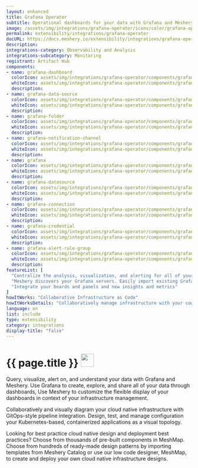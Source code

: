 ```yaml
---
layout: enhanced
title: Grafana Operator
subtitle: Operational dashboards for your data with Grafana and Meshery
image: /assets/img/integrations/grafana-operator/icons/color/grafana-operator-color.svg
permalink: extensibility/integrations/grafana-operator
docURL: https://docs.meshery.io/extensibility/integrations/grafana-operator
description: 
integrations-category: Observability and Analysis
integrations-subcategory: Monitoring
registrant: Artifact Hub
components: 
- name: grafana-dashboard
  colorIcon: assets/img/integrations/grafana-operator/components/grafana-dashboard/icons/color/grafana-dashboard-color.svg
  whiteIcon: assets/img/integrations/grafana-operator/components/grafana-dashboard/icons/white/grafana-dashboard-white.svg
  description: 
- name: grafana-data-source
  colorIcon: assets/img/integrations/grafana-operator/components/grafana-data-source/icons/color/grafana-data-source-color.svg
  whiteIcon: assets/img/integrations/grafana-operator/components/grafana-data-source/icons/white/grafana-data-source-white.svg
  description: 
- name: grafana-folder
  colorIcon: assets/img/integrations/grafana-operator/components/grafana-folder/icons/color/grafana-folder-color.svg
  whiteIcon: assets/img/integrations/grafana-operator/components/grafana-folder/icons/white/grafana-folder-white.svg
  description: 
- name: grafana-notification-channel
  colorIcon: assets/img/integrations/grafana-operator/components/grafana-notification-channel/icons/color/grafana-notification-channel-color.svg
  whiteIcon: assets/img/integrations/grafana-operator/components/grafana-notification-channel/icons/white/grafana-notification-channel-white.svg
  description: 
- name: grafana
  colorIcon: assets/img/integrations/grafana-operator/components/grafana/icons/color/grafana-color.svg
  whiteIcon: assets/img/integrations/grafana-operator/components/grafana/icons/white/grafana-white.svg
  description: 
- name: grafana-datasource
  colorIcon: assets/img/integrations/grafana-operator/components/grafana-datasource/icons/color/grafana-datasource-color.svg
  whiteIcon: assets/img/integrations/grafana-operator/components/grafana-datasource/icons/white/grafana-datasource-white.svg
  description: 
- name: grafana-connection
  colorIcon: assets/img/integrations/grafana-operator/components/grafana-connection/icons/color/grafana-connection-color.svg
  whiteIcon: assets/img/integrations/grafana-operator/components/grafana-connection/icons/white/grafana-connection-white.svg
  description: 
- name: grafana-credential
  colorIcon: assets/img/integrations/grafana-operator/components/grafana-credential/icons/color/grafana-credential-color.svg
  whiteIcon: assets/img/integrations/grafana-operator/components/grafana-credential/icons/white/grafana-credential-white.svg
  description: 
- name: grafana-alert-rule-group
  colorIcon: assets/img/integrations/grafana-operator/components/grafana-alert-rule-group/icons/color/grafana-alert-rule-group-color.svg
  whiteIcon: assets/img/integrations/grafana-operator/components/grafana-alert-rule-group/icons/white/grafana-alert-rule-group-white.svg
  description: 
featureList: [
  "Centralize the analysis, visualization, and alerting for all of your data with Grafana.",
  "Meshery discovers your Grafana servers. Easily import existing Grafana dashboards and panels into Meshery",
  "Integrate your boards and panels and new insights and metrics"
]
howItWorks: "Collaborative Infrastructure as Code"
howItWorksDetails: "Collaboratively manage infrastructure with your coworkers synchronously sharing the same designs."
language: en
list: include
type: extensibility
category: integrations
display-title: "false"
---
```

<h1>{{ page.title }} <img src="{{ page.image }}" style="width: 35px; height: 35px;" /></h1>

<p>
Query, visualize, alert on, and understand your data with Grafana and Meshery. Use Grafana to create, explore, and share all of your data through dashboards,
Use Meshery to customize the flexible display of your dashboards in context of your infrastructure management.
</p>
<p>
    Collaboratively and visually diagram your cloud native infrastructure with GitOps-style pipeline integration. Design, test, and manage configuration your Kubernetes-based, containerized applications as a visual topology.
</p>
<p>
    Looking for best practice cloud native design and deployment best practices? Choose from thousands of pre-built components in MeshMap. Choose from hundreds of ready-made design patterns by importing templates from Meshery Catalog or use our low code designer, MeshMap, to create and deploy your own cloud native infrastructure designs.
</p>

